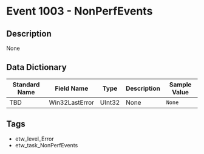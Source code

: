# Event 1003 - NonPerfEvents

## Description
None

## Data Dictionary
|Standard Name|Field Name|Type|Description|Sample Value|
|---|---|---|---|---|
|TBD|Win32LastError|UInt32|None|`None`|

## Tags
* etw_level_Error
* etw_task_NonPerfEvents